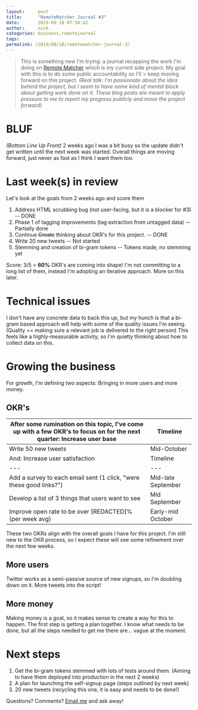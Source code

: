 ```yaml
---
layout:     post
title:      "RemoteMatcher Journal #3"
date:       2019-09-10 07:34:42
author:     nick
categories: business,remotejournal
tags:  
permalink: /2019/09/10/remotematcher-journal-3/
---
```

> This is something new I'm trying: a journal recapping the work I'm doing on [Remote Matcher](https://remotematcher.com) which is my current side project. My goal with this is to do some public accountability so I'll > keep moving forward on this project. _(Real talk: I'm passionate about the idea behind the project, but I seem to have some kind of mental block about getting work done on it. These blog posts are meant to apply pressure to me to report my progress publicly and move the project forward)_

# BLUF

_(Bottom Line Up Front)_ 2 weeks ago I was a bit busy so the update didn't get written until the next week was started. Overall things are moving forward, just never as fast as I think I want them too. 

# Last week(s) in review

Let's look at the goals from 2 weeks ago and score them 

  1. Address HTML scrubbing bug (not user-facing, but it is a blocker for #3) -- DONE
  2. Phase 1 of tagging improvements (tag extraction from untagged data) -- Partially done
  3. Continue ~~Create~~ thinking about OKR's for this project. -- DONE
  4. Write 20 new tweets -- Not started
  5. Stemming and creation of bi-gram tokens -- Tokens made, no stemming yet

Score: 3/5 = **60%** OKR's are coming into shape! I'm not committing to a long list of them, instead I'm adopting an iterative approach. More on this later. 

# Technical issues

I don't have any concrete data to back this up, but my hunch is that a bi-gram based approach will help with some of the quality issues I'm seeing. (Quality == making sure a relevant job is delivered to the right person) This feels like a highly-measurable activity, so I'm quietly thinking about how to collect data on this. 

# Growing the business

For growth, I'm defining two aspects: Bringing in more users and more money. 

## OKR's

After some rumination on this topic, I've come up with a few OKR's to focus on for the next quarter:  Increase user base | Timeline  
---|---  
Write 50 new tweets | Mid-October  
And:  Increase user satisfaction | Timeline  
---|---  
Add a survey to each email sent (1 click, "were these good links?") | Mid-late September  
Develop a list of 3 things that users want to see | Mid September  
Improve open rate to be over [REDACTED]% (per week avg) | Early-mid October  
These two OKRs align with the overall goals I have for this project. I'm still new to the OKR process, so I expect these will see some refinement over the next few weeks. 

## More users

Twitter works as a semi-passive source of new signups, so I'm doubling down on it. More tweets into the script! 

## More money

Making money is a goal, so it makes sense to create a way for this to happen. The first step is getting a plan together. I know what needs to be done, but all the steps needed to get me there are... vague at the moment. 

# Next steps

  1. Get the bi-gram tokens stemmed with lots of tests around them. (Aiming to have them deployed into production in the next 2 weeks)
  2. A plan for launching the self-signup page (steps outlined by next week)
  3. 20 new tweets (recycling this one, it is easy and needs to be done!)

Questions? Comments? [Email me](mailto:nick@ironboundsoftware.com) and ask away!
